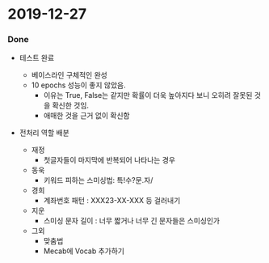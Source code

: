 # 2019-12-27

### Done

- 테스트 완료 
  - 베이스라인 구체적인 완성
  - 10 epochs 성능이 좋지 않았음.
    - 이유는 True, False는 같지만 확률이 더욱 높아지다 보니 오히려 잘못된 것을 확신한 것임. 
    - 애매한 것을 근거 없이 확신함

- 전처리 역할 배분
  - 재정
    - 첫글자들이 마지막에 반복되어 나타나는 경우
  - 동욱
    - 키워드 피하는 스미싱법: 특!수?문.자/
  - 경희
    - 계좌번호 패턴 : XXX23-XX-XXX 등 걸러내기
  - 지운
    - 스미싱 문자 길이 : 너무 짧거나 너무 긴 문자들은 스미싱인가
  - 그외
    - 맞춤법
    - Mecab에 Vocab 추가하기